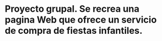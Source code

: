 # Proyecto grupal. Se recrea una pagina Web que ofrece un servicio de compra de fiestas infantiles. 
